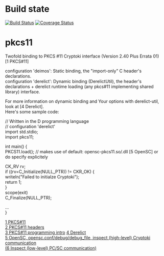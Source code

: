 # Build state

[![Build Status](https://travis-ci.org/carblue/pkcs11.svg?branch=master)](https://travis-ci.org/carblue/pkcs11)
[![Coverage Status](https://coveralls.io/repos/github/carblue/pkcs11/badge.svg?branch=master)](https://coveralls.io/github/carblue/pkcs11?branch=master)

pkcs11
======

Twofold binding to PKCS #11 Cryptoki interface (Version 2.40 Plus Errata 01) [1 PKCS#11]

configuration 'deimos': Static binding, the "import-only" C header's declarations.<br>
configuration 'derelict': Dynamic binding (DerelictUtil), the header's declarations + derelict runtime loading (any pkcs#11 implementing shared library) interface.

For more information on dynamic binding and Your options with derelict-util, look at [4 Derelict].<br>
Here's some sample code:


// Written in the D programming language<br>
// configuration 'derelict'<br>
import std.stdio;<br>
import pkcs11;<br>

int main() {<br>
  PKCS11.load(); // makes use of default: opensc-pkcs11.so/.dll [5 OpenSC] or do specify explicitely

  CK_RV rv;<br>
  if ((rv=C_Initialize(NULL_PTR)) != CKR_OK) {<br>
    writeln("Failed to initialze Cryptoki");<br>
    return 1;<br>
  }<br>
  scope(exit)<br>
    C_Finalize(NULL_PTR);<br>

...<br>
}

[1 PKCS#11](http://docs.oasis-open.org/pkcs11/pkcs11-base/v2.40/pkcs11-base-v2.40.html)<br>
[2 PKCS#11 headers](http://docs.oasis-open.org/pkcs11/pkcs11-base/v2.40/errata01/os/include/pkcs11-v2.40/)<br>
[3 PKCS#11 programming intro](https://www.nlnetlabs.nl/downloads/publications/hsm/hsm_node9.html)
[4 Derelict](http://derelictorg.github.io/overview/)<br>
[5 OpenSC, opensc.conf/debug/debug_file, inspect (high-level) Cryptoki communication](https://github.com/OpenSC/OpenSC/wiki/Using-OpenSC)<br>
[(6 Inspect (low-level) PC/SC communication)](http://ludovicrousseau.blogspot.de/2011/11/pcsc-api-spy-third-try.html)
